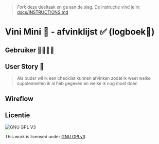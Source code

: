 > _Fork_ deze deeltaak en ga aan de slag. De instructie vind je in: [docs/INSTRUCTIONS.md](docs/INSTRUCTIONS.md)

# Vini Mini 🥜 - afvinklijst ✅ (logboek🔏) 
<!-- Geef je opdracht een titel en schrijf in één zin wat het is -->

## Gebruiker 👨‍👩‍👧‍👦
<!-- Het is duidelijk wie de gebruiker is -->

## User Story 📖
<!-- Er is een User Story geschreven van de interactie -->
> Als ouder wil ik een checklist kunnen afvinken zodat ik weet welke supplementen ik al heb gegeven en welke ik nog moet doen

## Wireflow
<!-- Toon de wireflow -->

 

## Licentie

![GNU GPL V3](https://www.gnu.org/graphics/gplv3-127x51.png)

This work is licensed under [GNU GPLv3](./LICENSE).

